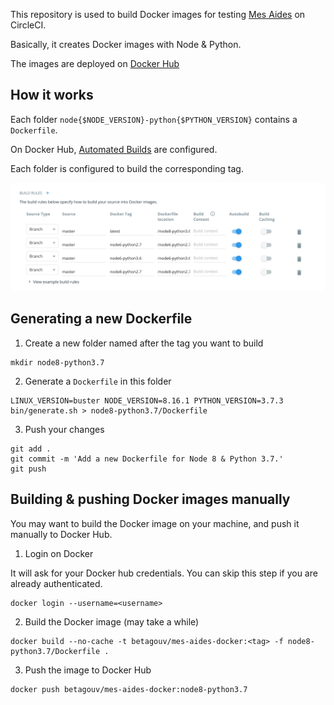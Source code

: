 This repository is used to build Docker images for testing [Mes Aides](https://github.com/betagouv/mes-aides-ui) on CircleCI.

Basically, it creates Docker images with Node & Python.

The images are deployed on [Docker Hub](https://hub.docker.com/r/betagouv/mes-aides-docker)

How it works
------------

Each folder `node{$NODE_VERSION}-python{$PYTHON_VERSION}` contains a `Dockerfile`.

On Docker Hub, [Automated Builds](https://docs.docker.com/docker-hub/builds/) are configured.

Each folder is configured to build the corresponding tag.

![Automated Builds](https://raw.githubusercontent.com/betagouv/mes-aides-dockerfiles/master/images/automated-builds.png "Automated Builds")

Generating a new Dockerfile
---------------------------

1. Create a new folder named after the tag you want to build

```
mkdir node8-python3.7
```

2. Generate a `Dockerfile` in this folder

```
LINUX_VERSION=buster NODE_VERSION=8.16.1 PYTHON_VERSION=3.7.3 bin/generate.sh > node8-python3.7/Dockerfile
```

3. Push your changes

```
git add .
git commit -m 'Add a new Dockerfile for Node 8 & Python 3.7.'
git push
```

Building & pushing Docker images manually
-----------------------------------------

You may want to build the Docker image on your machine, and push it manually to Docker Hub.

1. Login on Docker

It will ask for your Docker hub credentials. You can skip this step if you are already authenticated.

```
docker login --username=<username>
```

2. Build the Docker image (may take a while)

```
docker build --no-cache -t betagouv/mes-aides-docker:<tag> -f node8-python3.7/Dockerfile .
```

3. Push the image to Docker Hub

```
docker push betagouv/mes-aides-docker:node8-python3.7
```
